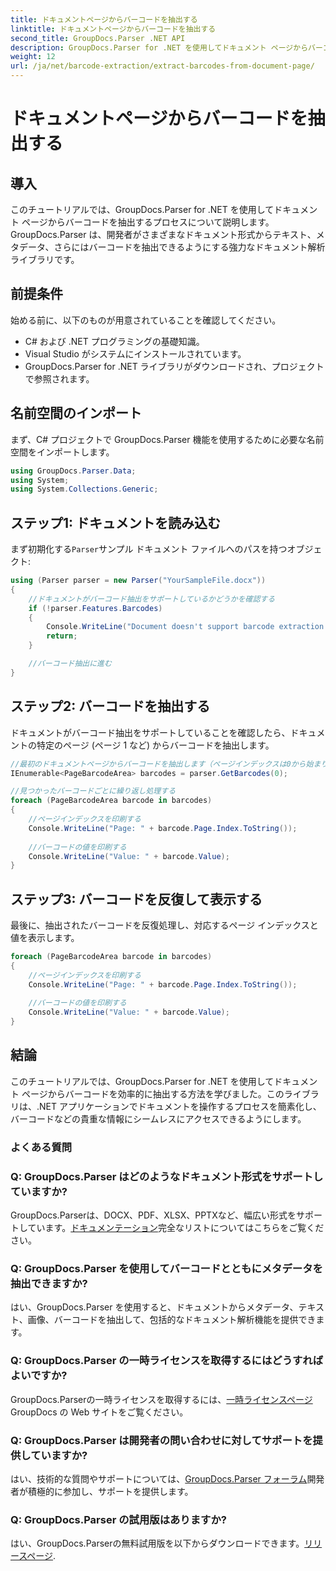 ```yaml
---
title: ドキュメントページからバーコードを抽出する
linktitle: ドキュメントページからバーコードを抽出する
second_title: GroupDocs.Parser .NET API
description: GroupDocs.Parser for .NET を使用してドキュメント ページからバーコードを抽出する方法を学習します。このチュートリアルでは、バーコード抽出の手順を順を追って説明します。
weight: 12
url: /ja/net/barcode-extraction/extract-barcodes-from-document-page/
---
```


# ドキュメントページからバーコードを抽出する

## 導入
このチュートリアルでは、GroupDocs.Parser for .NET を使用してドキュメント ページからバーコードを抽出するプロセスについて説明します。GroupDocs.Parser は、開発者がさまざまなドキュメント形式からテキスト、メタデータ、さらにはバーコードを抽出できるようにする強力なドキュメント解析ライブラリです。
## 前提条件

始める前に、以下のものが用意されていることを確認してください。
- C# および .NET プログラミングの基礎知識。
- Visual Studio がシステムにインストールされています。
- GroupDocs.Parser for .NET ライブラリがダウンロードされ、プロジェクトで参照されます。
## 名前空間のインポート
まず、C# プロジェクトで GroupDocs.Parser 機能を使用するために必要な名前空間をインポートします。

```csharp
using GroupDocs.Parser.Data;
using System;
using System.Collections.Generic;
```
## ステップ1: ドキュメントを読み込む

まず初期化する`Parser`サンプル ドキュメント ファイルへのパスを持つオブジェクト:

```csharp
using (Parser parser = new Parser("YourSampleFile.docx"))
{
    //ドキュメントがバーコード抽出をサポートしているかどうかを確認する
    if (!parser.Features.Barcodes)
    {
        Console.WriteLine("Document doesn't support barcode extraction.");
        return;
    }

    //バーコード抽出に進む
}
```
## ステップ2: バーコードを抽出する

ドキュメントがバーコード抽出をサポートしていることを確認したら、ドキュメントの特定のページ (ページ 1 など) からバーコードを抽出します。

```csharp
//最初のドキュメントページからバーコードを抽出します（ページインデックスは0から始まります）
IEnumerable<PageBarcodeArea> barcodes = parser.GetBarcodes(0);

//見つかったバーコードごとに繰り返し処理する
foreach (PageBarcodeArea barcode in barcodes)
{
    //ページインデックスを印刷する
    Console.WriteLine("Page: " + barcode.Page.Index.ToString());
    
    //バーコードの値を印刷する
    Console.WriteLine("Value: " + barcode.Value);
}
```
## ステップ3: バーコードを反復して表示する

最後に、抽出されたバーコードを反復処理し、対応するページ インデックスと値を表示します。

```csharp
foreach (PageBarcodeArea barcode in barcodes)
{
    //ページインデックスを印刷する
    Console.WriteLine("Page: " + barcode.Page.Index.ToString());
    
    //バーコードの値を印刷する
    Console.WriteLine("Value: " + barcode.Value);
}
```
## 結論

このチュートリアルでは、GroupDocs.Parser for .NET を使用してドキュメント ページからバーコードを効率的に抽出する方法を学びました。このライブラリは、.NET アプリケーションでドキュメントを操作するプロセスを簡素化し、バーコードなどの貴重な情報にシームレスにアクセスできるようにします。

### よくある質問

### Q: GroupDocs.Parser はどのようなドキュメント形式をサポートしていますか?
 GroupDocs.Parserは、DOCX、PDF、XLSX、PPTXなど、幅広い形式をサポートしています。[ドキュメンテーション](https://tutorials.groupdocs.com/parser/net/)完全なリストについてはこちらをご覧ください。

### Q: GroupDocs.Parser を使用してバーコードとともにメタデータを抽出できますか?
はい、GroupDocs.Parser を使用すると、ドキュメントからメタデータ、テキスト、画像、バーコードを抽出して、包括的なドキュメント解析機能を提供できます。

### Q: GroupDocs.Parser の一時ライセンスを取得するにはどうすればよいですか?
 GroupDocs.Parserの一時ライセンスを取得するには、[一時ライセンスページ](https://purchase.groupdocs.com/temporary-license/)GroupDocs の Web サイトをご覧ください。

### Q: GroupDocs.Parser は開発者の問い合わせに対してサポートを提供していますか?
はい、技術的な質問やサポートについては、[GroupDocs.Parser フォーラム](https://forum.groupdocs.com/c/parser/17)開発者が積極的に参加し、サポートを提供します。

### Q: GroupDocs.Parser の試用版はありますか?
はい、GroupDocs.Parserの無料試用版を以下からダウンロードできます。[リリースページ](https://releases.groupdocs.com/).